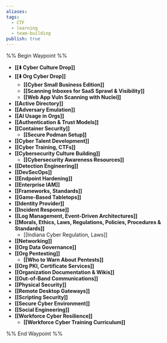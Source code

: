```yaml
---
aliases:
tags: 
  - CTF
  - learning
  - team-building
publish: true
---
```

%% Begin Waypoint %%
- **[[⬇️ Cyber Culture Drop]]**
- **[[⬇️ Org Cyber Drop]]**
	- **[[Cyber Small Business Edition]]**
	- **[[Scanning Inboxes for SaaS Sprawl & Visibility]]**
	- **[[Web App Vuln Scanning with Nuclei]]**
- **[[Active Directory]]**
- **[[Adversary Emulation]]**
- **[[AI Usage in Orgs]]**
- **[[Authentication & Trust Models]]**
- **[[Container Security]]**
	- **[[Secure Podman Setup]]**
- **[[Cyber Talent Development]]**
- **[[Cyber Training, CTFs]]**
- **[[Cybersecurity Culture Building]]**
	- **[[Cybersecurity Awareness Resources]]**
- **[[Detection Engineering]]**
- **[[DevSecOps]]**
- **[[Endpoint Hardening]]**
- **[[Enterprise IAM]]**
- **[[Frameworks, Standards]]**
- **[[Game-Based Tabletops]]**
- **[[Identity Provider]]**
- **[[Incident Response]]**
- **[[Log Management, Event-Driven Architectures]]**
- **[[Morals, Ethics, Laws, Regulations, Policies, Procedures & Standards]]**
	- [[Indiana Cyber Regulation, Laws]]
- **[[Networking]]**
- **[[Org Data Governance]]**
- **[[Org Pentesting]]**
	- **[[Who to Warn About Pentests]]**
- **[[Org PKI, Certificate Services]]**
- **[[Organization Documentation & Wikis]]**
- **[[Out-of-Band Communications]]**
- **[[Physical Security]]**
- **[[Remote Desktop Gateways]]**
- **[[Scripting Security]]**
- **[[Secure Cyber Environment]]**
- **[[Social Engineering]]**
- **[[Workforce Cyber Resilience]]**
	- **[[Workforce Cyber Training Curriculum]]**

%% End Waypoint %%